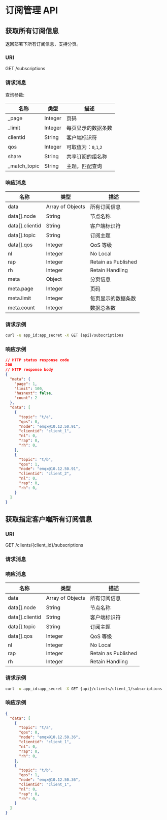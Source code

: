 # 订阅管理 API

## 获取所有订阅信息

返回部署下所有订阅信息，支持分页。

### URI

GET /subscriptions

### 请求消息

查询参数:

| 名称         | 类型    | 描述                  |
| ------------ | ------- | --------------------- |
| _page        | Integer | 页码                  |
| _limit       | Integer | 每页显示的数据条数    |
| clientid     | String  | 客户端标识符          |
| qos          | Integer | 可取值为：`0`,`1`,`2` |
| share        | String  | 共享订阅的组名称      |
| _match_topic | String  | 主题，匹配查询        |

### 响应消息

| 名称            | 类型             | 描述               |
| --------------- | ---------------- | ------------------ |
| data            | Array of Objects | 所有订阅信息       |
| data[].node     | String           | 节点名称           |
| data[].clientid | String           | 客户端标识符       |
| data[].topic    | String           | 订阅主题           |
| data[].qos      | Integer          | QoS 等级           |
| nl      | Integer | No Local                                                   |
| rap      | Integer | Retain as Published                                    |
| rh      | Integer | Retain Handling                                        |
| meta            | Object           | 分页信息           |
| meta.page       | Integer          | 页码               |
| meta.limit      | Integer          | 每页显示的数据条数 |
| meta.count      | Integer          | 数据总条数         |

### 请求示例

```bash
curl -u app_id:app_secret -X GET {api}/subscriptions
```

### 响应示例

```JSON
// HTTP status response code
200
// HTTP response body
{
  "meta": {
    "page": 1,
    "limit": 100,
    "hasnext": false,
    "count": 2
  },
  "data": [
    {
      "topic": "t/a",
      "qos": 0,
      "node": "emqx@10.12.50.91",
      "clientid": "client_1",
      "nl": 0,
      "rap": 0,
      "rh": 0,
    },
    {
      "topic": "t/b",
      "qos": 1,
      "node": "emqx@10.12.50.91",
      "clientid": "client_2",
      "nl": 0,
      "rap": 0,
      "rh": 0,
    }
  ]
}
```


## 获取指定客户端所有订阅信息

### URI

GET /clients/{client_id}/subscriptions

### 请求消息


### 响应消息

| 名称            | 类型             | 描述         |
| --------------- | ---------------- | ------------ |
| data            | Array of Objects | 所有订阅信息 |
| data[].node     | String           | 节点名称     |
| data[].clientid | String           | 客户端标识符 |
| data[].topic    | String           | 订阅主题     |
| data[].qos      | Integer          | QoS 等级     |
| nl      | Integer | No Local                                                   |
| rap      | Integer | Retain as Published                                    |
| rh      | Integer | Retain Handling                                        |

### 请求示例

```bash
curl -u app_id:app_secret -X GET {api}/clients/client_1/subscriptions
```

### 响应示例

```JSON
{
  "data": [
    {
      "topic": "t/a",
      "qos": 0,
      "node": "emqx@10.12.50.36",
      "clientid": "client_1",
      "nl": 0,
      "rap": 0,
      "rh": 0,
    },
    {
      "topic": "t/b",
      "qos": 1,
      "node": "emqx@10.12.50.36",
      "clientid": "client_1",
      "nl": 0,
      "rap": 0,
      "rh": 0,
    }
  ]
}
```
